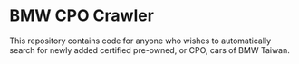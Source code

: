 # BMW CPO Crawler
This repository contains code for anyone who wishes to 
automatically search for newly added certified pre-owned,
or CPO, cars of BMW Taiwan.